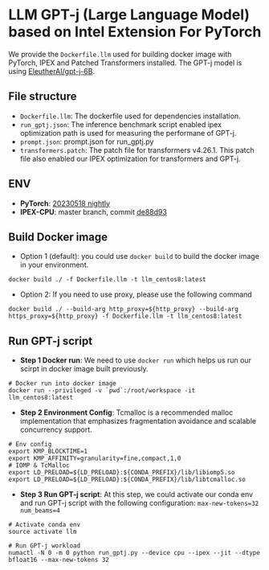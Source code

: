 # LLM GPT-j (Large Language Model) based on Intel Extension For PyTorch
We provide the `Dockerfile.llm` used for building docker image with PyTorch, IPEX and Patched Transformers installed. The GPT-j model is using [EleutherAI/gpt-j-6B](https://huggingface.co/EleutherAI/gpt-j-6B).

## File structure
- `Dockerfile.llm`: The dockerfile used for dependencies installation.
- `run_gptj.json`: The inference benchmark script enabled ipex optimization path is used for measuring the performane of GPT-j.
- `prompt.json`: prompt.json for run_gptj.py
- `transformers.patch`: The patch file for transformers v4.26.1. This patch file also enabled our IPEX optimization for transformers and GPT-j.

## ENV
- **PyTorch**: [20230518 nightly](https://github.com/pytorch/pytorch/commit/329bb2a33e40f4bc76b2e061b180d3234984c91b)
- **IPEX-CPU**: master branch, commit [de88d93](https://github.com/intel/intel-extension-for-pytorch/commit/de88d938c940da06274ce64079e93d6aefcaa49d)

## Build Docker image
- Option 1 (default): you could use `docker build` to build the docker image in your environment.
```
docker build ./ -f Dockerfile.llm -t llm_centos8:latest
```

- Option 2: If you need to use proxy, please use the following command
```
docker build ./ --build-arg http_proxy=${http_proxy} --build-arg https_proxy=${http_proxy} -f Dockerfile.llm -t llm_centos8:latest
```

## Run GPT-j script
- **Step 1 Docker run**: We need to use `docker run` which helps us run our scirpt in docker image built previously.
```
# Docker run into docker image
docker run --privileged -v `pwd`:/root/workspace -it llm_centos8:latest
```

- **Step 2 Environment Config**: Tcmalloc is a recommended malloc implementation that emphasizes fragmentation avoidance and scalable concurrency support.
```
# Env config
export KMP_BLOCKTIME=1
export KMP_AFFINITY=granularity=fine,compact,1,0
# IOMP & TcMalloc
export LD_PRELOAD=${LD_PRELOAD}:${CONDA_PREFIX}/lib/libiomp5.so
export LD_PRELOAD=${LD_PRELOAD}:${CONDA_PREFIX}/lib/libtcmalloc.so
```

- **Step 3 Run GPT-j script**: At this step, we could activate our conda env and run GPT-j script with the following configuration: `max-new-tokens=32 num_beams=4`
```
# Activate conda env
source activate llm

# Run GPT-j workload
numactl -N 0 -m 0 python run_gptj.py --device cpu --ipex --jit --dtype bfloat16 --max-new-tokens 32
```

